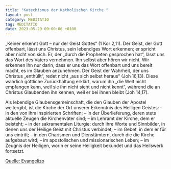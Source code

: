 ```yaml
---
title: "Katechismus der Katholischen Kirche "
layout: post
category: MEDITATIO
tag: MEDITATIO
date: 2023-05-29 09:00:06 +0100
---
```

„Keiner erkennt Gott – nur der Geist Gottes“ (1 Kor 2,11). Der Geist, der Gott offenbart, lässt uns Christus, sein lebendiges Wort erkennen; er spricht aber nicht von sich. Er, der „durch die Propheten gesprochen hat“, lässt uns das Wort des Vaters vernehmen. Ihn selbst aber hören wir nicht.<!--more--> Wir erkennen ihn nur darin, dass er uns das Wort offenbart und uns bereit macht, es im Glauben anzunehmen. Der Geist der Wahrheit, der uns Christus „enthüllt“, redet nicht „aus sich selbst heraus“ (Joh 16,13). Diese wahrlich göttliche Zurückhaltung erklärt, warum ihn „die Welt nicht empfangen kann, weil sie ihn nicht sieht und nicht kennt“, während die an Christus Glaubenden ihn kennen, weil er bei ihnen bleibt (Joh 14,17).

Als lebendige Glaubensgemeinschaft, die den Glauben der Apostel weitergibt, ist die Kirche der Ort unserer Erkenntnis des Heiligen Geistes:
– in den von ihm inspirierten Schriften;
– in der Überlieferung, deren stets aktuelle Zeugen die Kirchenväter sind;
– im Lehramt der Kirche, dem er beisteht;
– in der sakramentalen Liturgie: durch ihre Worte und Sinnbilder, in denen uns der Heilige Geist mit Christus verbindet;
– im Gebet, in dem er für uns eintritt;
– in den Charismen und Dienstämtern, durch die die Kirche aufgebaut wird;
– im apostolischen und missionarischen Leben;
– im Zeugnis der Heiligen, worin er seine Heiligkeit bekundet und das Heilswerk fortsetzt.

[Quelle: Evangelizo](https://evangeliumtagfuertag.org/DE/gospel)